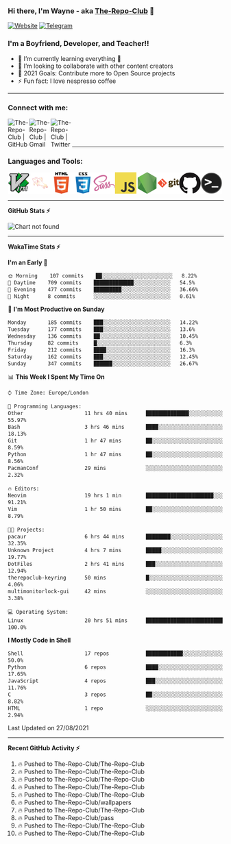 ### Hi there, I'm Wayne - aka [The-Repo-Club][website] 👋

[![Website](https://img.shields.io/website?label=github.com/The-Repo-Club/&color=orange&style=flat-square&url=https://github.com/The-Repo-Club/)][website]
[![Telegram](https://img.shields.io/badge/Chat%20on-Telegram-orange.svg?color=orange&logo=telegram&style=flat-square)][telegram]

### I'm a Boyfriend, Developer, and Teacher!!

- 🌱 I’m currently learning everything 🤣
- 👯 I’m looking to collaborate with other content creators
- 🥅 2021 Goals: Contribute more to Open Source projects
- ⚡ Fun fact: I love nespresso coffee

---
### Connect with me:

[<img align="left" alt="The-Repo-Club | GitHub" width="50px" src="https://cdn.jsdelivr.net/npm/simple-icons@v3/icons/github.svg" />][website]
[<img align="left" alt="The-Repo-Club | Gmail" width="50px" src="https://cdn.jsdelivr.net/npm/simple-icons@v3/icons/gmail.svg" />][email]
[<img align="left" alt="The-Repo-Club | Twitter" width="50px" src="https://cdn.jsdelivr.net/npm/simple-icons@v3/icons/telegram.svg" />][telegram]

[website]: https://github.com/The-Repo-Club/
[email]: mailto:wayne6324@gmail.com
[telegram]: https://t.me/TheRepoClub

<br />
<br />
<br />

---
### Languages and Tools:

<img align="left" alt="Vim" width="50px" src="https://raw.githubusercontent.com/github/explore/80688e429a7d4ef2fca1e82350fe8e3517d3494d/topics/vim/vim.png" />
<img align="left" alt="Fish" width="50px" src="https://raw.githubusercontent.com/github/explore/80688e429a7d4ef2fca1e82350fe8e3517d3494d/topics/fish/fish.png" />
<img align="left" alt="HTML5" width="50px" src="https://raw.githubusercontent.com/github/explore/80688e429a7d4ef2fca1e82350fe8e3517d3494d/topics/html/html.png" />
<img align="left" alt="CSS3" width="50px" src="https://raw.githubusercontent.com/github/explore/80688e429a7d4ef2fca1e82350fe8e3517d3494d/topics/css/css.png" />
<img align="left" alt="Sass" width="50px" src="https://raw.githubusercontent.com/github/explore/80688e429a7d4ef2fca1e82350fe8e3517d3494d/topics/sass/sass.png" />
<img align="left" alt="JavaScript" width="50px" src="https://raw.githubusercontent.com/github/explore/80688e429a7d4ef2fca1e82350fe8e3517d3494d/topics/javascript/javascript.png" />
<img align="left" alt="Node.js" width="50px" src="https://raw.githubusercontent.com/github/explore/80688e429a7d4ef2fca1e82350fe8e3517d3494d/topics/nodejs/nodejs.png" />
<img align="left" alt="Git" width="50px" src="https://raw.githubusercontent.com/github/explore/80688e429a7d4ef2fca1e82350fe8e3517d3494d/topics/git/git.png" />
<img align="left" alt="GitHub" width="50px" src="https://raw.githubusercontent.com/github/explore/78df643247d429f6cc873026c0622819ad797942/topics/github/github.png" />
<img align="left" alt="Terminal" width="50px" src="https://raw.githubusercontent.com/github/explore/80688e429a7d4ef2fca1e82350fe8e3517d3494d/topics/terminal/terminal.png" />

<br />
<br />
<br />

---

**GitHub Stats ⚡**

![Chart not found](https://github-readme-stats.vercel.app/api?username=The-Repo-Club&theme=tokyonight&show_icons=true&count_private=true&hide_border=true&include_all_commits=true&custom_title=The-Repo-Club%27s+GitHub+Stats)


---

**WakaTime Stats ⚡**

<!--START_SECTION:waka-->
**I'm an Early 🐤** 

```text
🌞 Morning    107 commits    ██░░░░░░░░░░░░░░░░░░░░░░░   8.22% 
🌆 Daytime    709 commits    █████████████░░░░░░░░░░░░   54.5% 
🌃 Evening    477 commits    █████████░░░░░░░░░░░░░░░░   36.66% 
🌙 Night      8 commits      ░░░░░░░░░░░░░░░░░░░░░░░░░   0.61%

```
📅 **I'm Most Productive on Sunday** 

```text
Monday       185 commits    ███░░░░░░░░░░░░░░░░░░░░░░   14.22% 
Tuesday      177 commits    ███░░░░░░░░░░░░░░░░░░░░░░   13.6% 
Wednesday    136 commits    ██░░░░░░░░░░░░░░░░░░░░░░░   10.45% 
Thursday     82 commits     █░░░░░░░░░░░░░░░░░░░░░░░░   6.3% 
Friday       212 commits    ████░░░░░░░░░░░░░░░░░░░░░   16.3% 
Saturday     162 commits    ███░░░░░░░░░░░░░░░░░░░░░░   12.45% 
Sunday       347 commits    ██████░░░░░░░░░░░░░░░░░░░   26.67%

```


📊 **This Week I Spent My Time On** 

```text
⌚︎ Time Zone: Europe/London

💬 Programming Languages: 
Other                    11 hrs 40 mins      ██████████████░░░░░░░░░░░   55.97% 
Bash                     3 hrs 46 mins       ████░░░░░░░░░░░░░░░░░░░░░   18.13% 
Git                      1 hr 47 mins        ██░░░░░░░░░░░░░░░░░░░░░░░   8.59% 
Python                   1 hr 47 mins        ██░░░░░░░░░░░░░░░░░░░░░░░   8.56% 
PacmanConf               29 mins             ░░░░░░░░░░░░░░░░░░░░░░░░░   2.32%

🔥 Editors: 
Neovim                   19 hrs 1 min        ██████████████████████░░░   91.21% 
Vim                      1 hr 50 mins        ██░░░░░░░░░░░░░░░░░░░░░░░   8.79%

🐱‍💻 Projects: 
pacaur                   6 hrs 44 mins       ████████░░░░░░░░░░░░░░░░░   32.35% 
Unknown Project          4 hrs 7 mins        █████░░░░░░░░░░░░░░░░░░░░   19.77% 
DotFiles                 2 hrs 41 mins       ███░░░░░░░░░░░░░░░░░░░░░░   12.94% 
therepoclub-keyring      50 mins             █░░░░░░░░░░░░░░░░░░░░░░░░   4.06% 
multimonitorlock-gui     42 mins             ░░░░░░░░░░░░░░░░░░░░░░░░░   3.38%

💻 Operating System: 
Linux                    20 hrs 51 mins      █████████████████████████   100.0%

```

**I Mostly Code in Shell** 

```text
Shell                    17 repos            ████████████░░░░░░░░░░░░░   50.0% 
Python                   6 repos             ████░░░░░░░░░░░░░░░░░░░░░   17.65% 
JavaScript               4 repos             ███░░░░░░░░░░░░░░░░░░░░░░   11.76% 
C                        3 repos             ██░░░░░░░░░░░░░░░░░░░░░░░   8.82% 
HTML                     1 repo              ░░░░░░░░░░░░░░░░░░░░░░░░░   2.94%

```



 Last Updated on 27/08/2021
<!--END_SECTION:waka-->

---

**Recent GitHub Activity :zap:**

<!--START_SECTION:activity-->
1. 🔥 Pushed to The-Repo-Club/The-Repo-Club
2. 🔥 Pushed to The-Repo-Club/The-Repo-Club
3. 🔥 Pushed to The-Repo-Club/The-Repo-Club
4. 🔥 Pushed to The-Repo-Club/The-Repo-Club
5. 🔥 Pushed to The-Repo-Club/The-Repo-Club
6. 🔥 Pushed to The-Repo-Club/wallpapers
7. 🔥 Pushed to The-Repo-Club/The-Repo-Club
8. 🔥 Pushed to The-Repo-Club/pass
9. 🔥 Pushed to The-Repo-Club/The-Repo-Club
10. 🔥 Pushed to The-Repo-Club/The-Repo-Club
<!--END_SECTION:activity-->